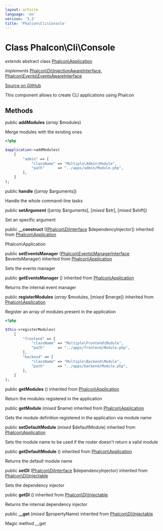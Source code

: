 ```yaml
---
layout: article
language: 'en'
version: '3.2'
title: 'Phalcon\Cli\Console'
---
```

# Class **Phalcon\Cli\Console**

*extends* abstract class [Phalcon\Application](/3.2/en/api/Phalcon_Application)

*implements* [Phalcon\Di\InjectionAwareInterface](/3.2/en/api/Phalcon_Di_InjectionAwareInterface), [Phalcon\Events\EventsAwareInterface](/3.2/en/api/Phalcon_Events_EventsAwareInterface)

<a href="https://github.com/phalcon/cphalcon/tree/v3.2.0/phalcon/cli/console.zep" class="btn btn-default btn-sm">Source on GitHub</a>

This component allows to create CLI applications using Phalcon


## Methods
public  **addModules** (*array* $modules)

Merge modules with the existing ones

```php
<?php

$application->addModules(
    [
        "admin" => [
            "className" => "Multiple\Admin\Module",
            "path"      => "../apps/admin/Module.php",
        ],
    ]
);

```



public  **handle** ([*array* $arguments])

Handle the whole command-line tasks



public  **setArgument** ([*array* $arguments], [*mixed* $str], [*mixed* $shift])

Set an specific argument



public  **__construct** ([[Phalcon\DiInterface](/3.2/en/api/Phalcon_DiInterface) $dependencyInjector]) inherited from [Phalcon\Application](/3.2/en/api/Phalcon_Application)

Phalcon\Application



public  **setEventsManager** ([Phalcon\Events\ManagerInterface](/3.2/en/api/Phalcon_Events_ManagerInterface) $eventsManager) inherited from [Phalcon\Application](/3.2/en/api/Phalcon_Application)

Sets the events manager



public  **getEventsManager** () inherited from [Phalcon\Application](/3.2/en/api/Phalcon_Application)

Returns the internal event manager



public  **registerModules** (*array* $modules, [*mixed* $merge]) inherited from [Phalcon\Application](/3.2/en/api/Phalcon_Application)

Register an array of modules present in the application

```php
<?php

$this->registerModules(
    [
        "frontend" => [
            "className" => "Multiple\Frontend\Module",
            "path"      => "../apps/frontend/Module.php",
        ],
        "backend" => [
            "className" => "Multiple\Backend\Module",
            "path"      => "../apps/backend/Module.php",
        ],
    ]
);

```



public  **getModules** () inherited from [Phalcon\Application](/3.2/en/api/Phalcon_Application)

Return the modules registered in the application



public  **getModule** (*mixed* $name) inherited from [Phalcon\Application](/3.2/en/api/Phalcon_Application)

Gets the module definition registered in the application via module name



public  **setDefaultModule** (*mixed* $defaultModule) inherited from [Phalcon\Application](/3.2/en/api/Phalcon_Application)

Sets the module name to be used if the router doesn't return a valid module



public  **getDefaultModule** () inherited from [Phalcon\Application](/3.2/en/api/Phalcon_Application)

Returns the default module name



public  **setDI** ([Phalcon\DiInterface](/3.2/en/api/Phalcon_DiInterface) $dependencyInjector) inherited from [Phalcon\Di\Injectable](/3.2/en/api/Phalcon_Di_Injectable)

Sets the dependency injector



public  **getDI** () inherited from [Phalcon\Di\Injectable](/3.2/en/api/Phalcon_Di_Injectable)

Returns the internal dependency injector



public  **__get** (*mixed* $propertyName) inherited from [Phalcon\Di\Injectable](/3.2/en/api/Phalcon_Di_Injectable)

Magic method __get




